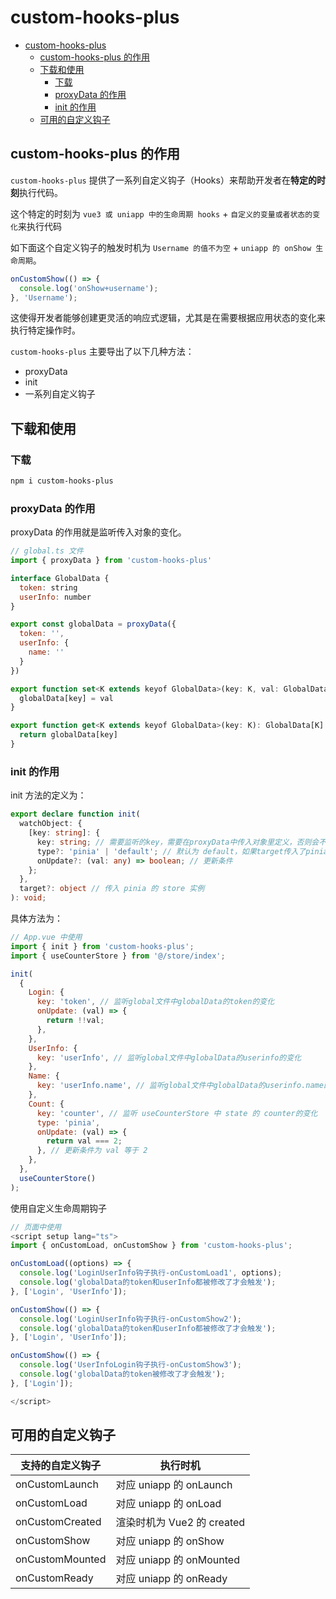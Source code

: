 # custom-hooks-plus

- [custom-hooks-plus](#custom-hooks-plus)
  - [custom-hooks-plus 的作用](#custom-hooks-plus-的作用)
  - [下载和使用](#下载和使用)
    - [下载](#下载)
    - [proxyData 的作用](#proxydata-的作用)
    - [init 的作用](#init-的作用)
  - [可用的自定义钩子](#可用的自定义钩子)

## custom-hooks-plus 的作用

`custom-hooks-plus` 提供了一系列自定义钩子（Hooks）来帮助开发者在**特定的时刻**执行代码。

这个特定的时刻为 `vue3 或 uniapp 中的生命周期 hooks` + `自定义的变量或者状态的变化`来执行代码

如下面这个自定义钩子的触发时机为 `Username 的值不为空` + `uniapp 的 onShow 生命周期`。

```ts
onCustomShow(() => {
  console.log('onShow+username');
}, 'Username');
```

这使得开发者能够创建更灵活的响应式逻辑，尤其是在需要根据应用状态的变化来执行特定操作时。

`custom-hooks-plus` 主要导出了以下几种方法：

- proxyData
- init
- 一系列自定义钩子

## 下载和使用

### 下载

```bash
npm i custom-hooks-plus
```

### proxyData 的作用

proxyData 的作用就是监听传入对象的变化。

```js
// global.ts 文件
import { proxyData } from 'custom-hooks-plus'

interface GlobalData {
  token: string
  userInfo: number
}

export const globalData = proxyData({
  token: '',
  userInfo: {
    name: ''
  }
})

export function set<K extends keyof GlobalData>(key: K, val: GlobalData[K]) {
  globalData[key] = val
}

export function get<K extends keyof GlobalData>(key: K): GlobalData[K] {
  return globalData[key]
}
```

### init 的作用

init 方法的定义为：

```ts
export declare function init(
  watchObject: {
    [key: string]: {
      key: string; // 需要监听的key，需要在proxyData中传入对象里定义，否则会不生效
      type?: 'pinia' | 'default'; // 默认为 default，如果target传入了pinia的store实例，需要监听store的key，则type类型传 pinia
      onUpdate?: (val: any) => boolean; // 更新条件
    };
  },
  target?: object // 传入 pinia 的 store 实例
): void;
```

具体方法为：

```js
// App.vue 中使用
import { init } from 'custom-hooks-plus';
import { useCounterStore } from '@/store/index';

init(
  {
    Login: {
      key: 'token', // 监听global文件中globalData的token的变化
      onUpdate: (val) => {
        return !!val;
      },
    },
    UserInfo: {
      key: 'userInfo', // 监听global文件中globalData的userinfo的变化
    },
    Name: {
      key: 'userInfo.name', // 监听global文件中globalData的userinfo.name的变化
    },
    Count: {
      key: 'counter', // 监听 useCounterStore 中 state 的 counter的变化
      type: 'pinia',
      onUpdate: (val) => {
        return val === 2;
      }, // 更新条件为 val 等于 2
    },
  },
  useCounterStore()
);
```

使用自定义生命周期钩子

```ts
// 页面中使用
<script setup lang="ts">
import { onCustomLoad, onCustomShow } from 'custom-hooks-plus';

onCustomLoad((options) => {
  console.log('LoginUserInfo钩子执行-onCustomLoad1', options);
  console.log('globalData的token和userInfo都被修改了才会触发');
}, ['Login', 'UserInfo']);

onCustomShow(() => {
  console.log('LoginUserInfo钩子执行-onCustomShow2');
  console.log('globalData的token和userInfo都被修改了才会触发');
}, ['Login', 'UserInfo']);

onCustomShow(() => {
  console.log('UserInfoLogin钩子执行-onCustomShow3');
  console.log('globalData的token被修改了才会触发');
}, ['Login']);

</script>
```

## 可用的自定义钩子

| 支持的自定义钩子 | 执行时机                   |
| ---------------- | -------------------------- |
| onCustomLaunch   | 对应 uniapp 的 onLaunch    |
| onCustomLoad     | 对应 uniapp 的 onLoad      |
| onCustomCreated  | 渲染时机为 Vue2 的 created |
| onCustomShow     | 对应 uniapp 的 onShow      |
| onCustomMounted  | 对应 uniapp 的 onMounted   |
| onCustomReady    | 对应 uniapp 的 onReady     |
